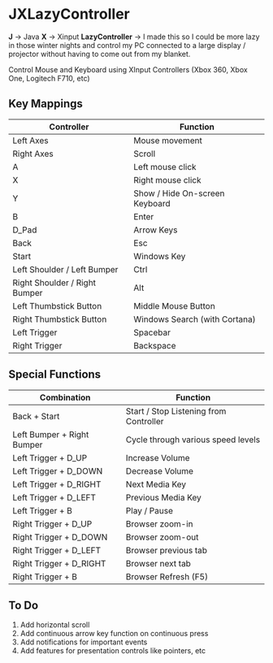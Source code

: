 # JXLazyController

**J**    -> Java
**X**    -> Xinput
**LazyController** -> I made this so I could be more lazy in those winter nights and control my PC connected to a large display / projector without having to come out from my blanket.

Control Mouse and Keyboard using XInput Controllers (Xbox 360, Xbox One, Logitech F710, etc)


## Key Mappings
| Controller |  Function|
|--|--|
| Left Axes |  Mouse movement
Right Axes | Scroll
A | Left mouse click
X | Right mouse click
Y | Show / Hide On-screen Keyboard
B | Enter
D_Pad | Arrow Keys
Back | Esc
Start | Windows Key
Left Shoulder / Left Bumper | Ctrl 
Right Shoulder / Right Bumper | Alt 
Left Thumbstick Button | Middle Mouse Button 
Right Thumbstick Button | Windows Search (with Cortana)
Left Trigger | Spacebar 
Right Trigger | Backspace |



## Special Functions
| Combination | Function  |
|--|--|
| Back + Start | Start / Stop Listening from Controller  
 Left Bumper + Right Bumper | Cycle through various speed levels 
 Left Trigger + D_UP | Increase Volume 
 Left Trigger + D_DOWN | Decrease Volume 
 Left Trigger + D_RIGHT | Next Media Key
 Left Trigger + D_LEFT | Previous Media Key
 Left Trigger + B | Play / Pause 
 Right Trigger + D_UP | Browser zoom-in 
 Right Trigger + D_DOWN | Browser zoom-out 
 Right Trigger + D_LEFT | Browser previous tab 
 Right Trigger + D_RIGHT | Browser next tab 
 Right Trigger + B | Browser Refresh (F5) |



## To Do

1. Add horizontal scroll
2. Add continuous arrow key function on continuous press
3. Add notifications for important events 
4. Add features for presentation controls like pointers, etc


